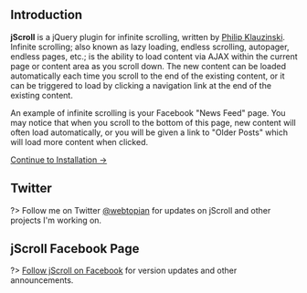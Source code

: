 ## Introduction

**jScroll** is a jQuery plugin for infinite scrolling, written by [Philip Klauzinski](https://philip.klauzinski.com). Infinite scrolling; also known as lazy loading, endless scrolling, autopager, endless pages, etc.; is the ability to load content via AJAX within the current page or content area as you scroll down. The new content can be loaded automatically each time you scroll to the end of the existing content, or it can be triggered to load by clicking a navigation link at the end of the existing content.

An example of infinite scrolling is your Facebook "News Feed" page. You may notice that when you scroll to the bottom of this page, new content will often load automatically, or you will be given a link to "Older Posts" which will load more content when clicked.

[Continue to Installation &rarr;](installation.md)

## Twitter

?> Follow me on Twitter [@webtopian](https://twitter.com/webtopian) for updates on jScroll and other projects I'm working on.

## jScroll Facebook Page

?> [Follow jScroll on Facebook](https://www.facebook.com/jScroll.Infinite.Scrolling) for version updates and other announcements.